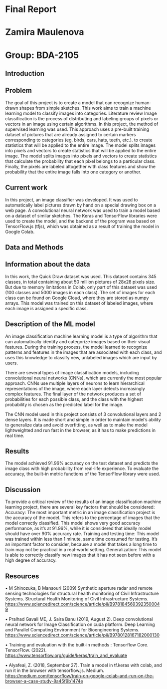 # Final Report
# Zamira Maulenova
# Group: BDA-2105

## Introduction
## Problem
The goal of this project is to create a model that can recognize human-drawn shapes from simple sketches. This work aims to train a machine learning model to classify images into categories.
Literature review
Image classification is the process of distributing and labeling groups of pixels or vectors in an image using certain algorithms. In this project, the method of supervised learning was used. This approach uses a pre-built training dataset of pictures that are already assigned to certain markers corresponding to categories (eg. birds, cars, hats, teeth, etc.). to create statistics that will be applied to the entire image. The model splits images into pixels and vectors to create statistics that will be applied to the entire image. The model splits images into pixels and vectors to create statistics that calculate the probability that each pixel belongs to a particular class. Finally, the pixels are labeled altogether with class features and show the probability that the entire image falls into one category or another. 
## Current work
In this project, an image classifier was developed. It was used to automatically label pictures drawn by hand on a special drawing box on a web page. A convolutional neural network was used to train a model based on a dataset of similar sketches. The Keras and TensorFlow libraries were used to create the model, and the backend of the program was based on TensorFlow.js (tfjs), which was obtained as a result of training the model in Google Colab.

## Data and Methods
## Information about the data
In this work, the Quick Draw dataset was used. This dataset contains 345 classes, in total containing about 50 million pictures of 28x28 pixels size. But due to memory limitations in Colab, only part of this dataset was used (100 classes and 5000 images in each class). The set of images for each class can be found on Google Cloud, where they are stored as numpy arrays. This model was trained on this dataset of labeled images, where each image is assigned a specific class.
 
 
## Description of the ML model
An image classification machine learning model is a type of algorithm that can automatically identify and categorize images based on their visual features. During the training process, the model learned to recognize patterns and features in the images that are associated with each class, and uses this knowledge to classify new, unlabeled images which are input by users.

There are several types of image classification models, including convolutional neural networks (CNNs), which are currently the most popular approach. CNNs use multiple layers of neurons to learn hierarchical representations of the image, where each layer detects increasingly complex features. The final layer of the network produces a set of probabilities for each possible class, and the class with the highest probability is chosen as the predicted label for the image.

The CNN model used in this project consists of 3 convolutional layers and 2 dense layers. It is made short and simple in order to maintain model’s ability to generalize data and avoid overfitting, as well as to make the model lightweighted and run fast in the browser, as it has to make predictions in real time.

## Results
The model achieved 91.96% accuracy on the test dataset and predicts the image class with high probability from real-life experience. To evaluate the accuracy, the built-in metric functions of the TensorFlow library were used.

## Discussion
To provide a critical review of the results of an image classification machine learning project, there are several key factors that should be considered:
Accuracy: The most important metric in an image classification project is the accuracy of the model. This refers to the percentage of images that the model correctly classified. This model shows very good accuracy performance, as it’s at 91.96%, while it is considered that ideally model should have over 90% accuracy rate.
Training and testing time: This model was trained within less than 1 minute, same time consumed for testing. It’s an important factor to consider, because a model that takes a long time to train may not be practical in a real-world setting.
Generalization: This model is able to correctly classify new images that it has not seen before with a high degree of accuracy.

## Resources
•	M Shinozuka, B Mansouri (2009) Synthetic aperture radar and remote sensing technologies for structural health monitoring of Civil Infrastructure Systems. Structural Health Monitoring of Civil Infrastructure Systems. https://www.sciencedirect.com/science/article/pii/B9781845693923500049 

•	Pralhad Gavali ME, J. Saira Banu (2019, August 2). Deep convolutional neural network for Image Classification on cuda platform. Deep Learning and Parallel Computing Environment for Bioengineering Systems. https://www.sciencedirect.com/science/article/pii/B9780128167182000130 

•	Training and evaluation with the built-in methods  :   Tensorflow Core. TensorFlow. (2022). https://www.tensorflow.org/guide/keras/train_and_evaluate

•	Alyafeai, Z. (2018, September 27). Train a model in tf.keras with colab, and run it in the browser with tensorflow.js. Medium. https://medium.com/tensorflow/train-on-google-colab-and-run-on-the-browser-a-case-study-8a45f9b1474e 
